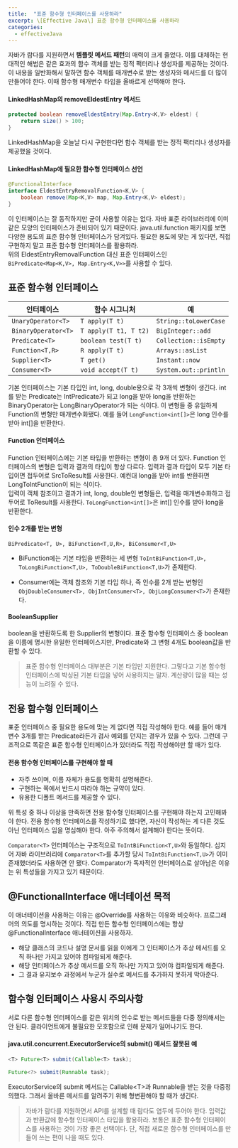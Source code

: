 ```yaml
---
title:  "표준 함수형 인터페이스를 사용하라"
excerpt: \[Effective Java\] 표준 함수형 인터페이스를 사용하라
categories:
  - effectiveJava
---
```



자바가 람다를 지원하면서 **템플릿 메서드 패턴**의 매력이 크게 줄었다. 이를 대체하는 현대적인 해법은 같은 효과의 함수 객체를 받는 정적 팩터리나 생성자를 제공하는 것이다. 이 내용을 일반화해서 말하면 함수 객체를 매개변수로 받는 생성자와 메서드를 더 많이 만들어야 한다. 이때 함수형 매개변수 타입을 올바르게 선택해야 한다.

#### LinkedHashMap의 removeEldestEntry 메서드
  
```java
protected boolean removeEldestEntry(Map.Entry<K,V> eldest) {
    return size() > 100;
}
```  

LinkedHashMap을 오늘날 다시 구현한다면 함수 객체를 받는 정적 팩터리나 생성자를 제공했을 것이다.

#### LinkedHashMap에 필요한 함수형 인터페이스 선언
  
```java
@FunctionalInterface 
interface EldestEntryRemovalFunction<K,V> {
    boolean remove(Map<K,V> map, Map.Entry<K,V> eldest);
}
```  

이 인터페이스는 잘 동작하지만 굳이 사용할 이유는 없다. 자바 표준 라이브러리에 이미 같은 모양의 인터페이스가 준비되어 있기 때문이다. java.util.function 패키지를 보면 다양한 용도의 표준 함수형 인터페이스가 담겨있다. 필요한 용도에 맞는 게 있다면, 직접 구현하지 말고 표준 함수형 인터페이스를 활용하라.  
위의 EldestEntryRemovalFunction 대신 표준 인터페이스인 ```BiPredicate<Map<K,V>, Map.Entry<K,V>>```를 사용할 수 있다.


## 표준 함수형 인터페이스

  
인터페이스 | 함수 시그니처 | 예
---- | ---- | ----
```UnaryOperator<T>``` | ```T apply(T t)``` | ```String::toLowerCase```
```BinaryOperator<T>``` | ```T apply(T t1, T t2)``` | ```BigInteger::add```
```Predicate<T>``` | ```boolean test(T t)``` | ```Collection::isEmpty```
```Function<T,R>``` | ```R apply(T t)``` | ```Arrays::asList```
```Supplier<T>``` | ```T get()``` | ```Instant::now```
```Consumer<T>``` | ```void accept(T t)``` | ```System.out::println```
  

기본 인터페이스는 기본 타입인 int, long, double용으로 각 3개씩 변형이 생긴다. int를 받는 Predicate는 IntPredicate가 되고 long을 받아 long을 반환하는 BinaryOperator는 LongBinaryOperator가 되는 식이다. 이 변형들 중 유일하게 Function의 변형만 매개변수화됐다. 예를 들어 ```LongFunction<int[]>```은 long 인수를 받아 int[]을 반환한다.

#### Function 인터페이스
Function 인터페이스에는 기본 타입을 반환하는 변형이 총 9개 더 있다. Function 인터페이스의 변형은 입력과 결과의 타입이 항상 다르다. 입력과 결과 타입이 모두 기본 타입이면 접두어로 SrcToResult를 사용한다. 예컨대 long을 받아 int를 반환하면 LongToIntFunction이 되는 식이다.  
입력이 객체 참조이고 결과가 int, long, double인 변형들은, 입력을 매개변수화하고 접두어로 ToResult를 사용한다. ```ToLongFunction<int[]>```은 int[] 인수를 받아 long을 반환한다.

#### 인수 2개를 받는 변형
```BiPredicate<T, U>, BiFunction<T,U,R>, BiConsumer<T,U>```

- BiFunction에는 기본 타입을 반환하는 세 변형 ```ToIntBiFunction<T,U>, ToLongBiFunction<T,U>, ToDoubleBiFunction<T,U>```가 존재한다.  

- Consumer에는 객체 참조와 기본 타입 하나, 즉 인수를 2개 받는 변형인 ```ObjDoubleConsumer<T>, ObjIntConsumer<T>, ObjLongConsumer<T>```가 존재한다.

#### BooleanSupplier
boolean을 반환하도록 한 Supplier의 변형이다. 표준 함수형 인터페이스 중 boolean을 이름에 명시한 유일한 인터페이스지만, Predicate와 그 변형 4개도 boolean값을 반환할 수 있다.

> 표준 함수형 인터페이스 대부분은 기본 타입만 지원한다. 그렇다고 기본 함수형 인터페이스에 박싱된 기본 타입을 넣어 사용하지는 말자. 계산량이 많을 때는 성능이 느려질 수 있다.


## 전용 함수형 인터페이스
표준 인터페이스 중 필요한 용도에 맞는 게 없다면 직접 작성해야 한다. 예를 들어 매개변수 3개를 받는 Predicate라든가 검사 예외를 던지는 경우가 있을 수 있다. 그런데 구조적으로 똑같은 표준 함수형 인터페이스가 있더라도 직접 작성해야만 할 때가 있다.


#### 전용 함수형 인터페이스를 구현해야 할 때
- 자주 쓰이며, 이름 자체가 용도를 명확히 설명해준다.
- 구현하는 쪽에서 반드시 따라야 하는 규약이 있다.
- 유용한 디폴트 메서드를 제공할 수 있다.

위 특성 중 하나 이상을 만족하면 전용 함수형 인터페이스를 구현해야 하는지 고민해봐야 한다. 전용 함수형 인터페이스를 작성하기로 했다면, 자신이 작성하는 게 다른 것도 아닌 인터페이스 임을 명심해야 한다. 아주 주의해서 설계해야 한다는 뜻이다.  

```Comparator<T>``` 인터페이스는 구조적으로 ```ToIntBiFunction<T,U>```와 동일하다. 심지어 자바 라이브러리에 ```Comparator<T>```를 추가할 당시 ```ToIntBiFunction<T,U>```가 이미 존재했더라도 사용하면 안 됐다. Comparator가 독자적인 인터페이스로 살아남은 이유는 위 특성들을 가지고 있기 때문이다.

## @FunctionalInterface 애너테이션 목적
이 애너테이션을 사용하는 이유는 @Override를 사용하는 이유와 비슷하다. 프로그래머의 의도를 명시하는 것이다. 직접 만든 함수형 인터페이스에는 항상 @FunctionalInterface 애너테이션을 사용하자.

- 해당 클래스의 코드나 설명 문서를 읽을 이에게 그 인터페이스가 추상 메서드를 오직 하나만 가지고 있어야 컴파일되게 해준다.
- 해당 인터페이스가 추상 메서드를 오직 하나만 가지고 있어야 컴파일되게 해준다.
- 그 결과 유지보수 과정에서 누군가 실수로 메서드를 추가하지 못하게 막아준다.

## 함수형 인터페이스 사용시 주의사항
서로 다른 함수형 인터페이스를 같은 위치의 인수로 받는 메서드들을 다중 정의해서는 안 된다. 클라이언트에게 불필요한 모호함으로 인해 문제가 일어나기도 한다.

#### java.util.concurrent.ExecutorService의 submit() 메서드 잘못된 예
  
```java
<T> Future<T> submit(Callable<T> task);

Future<?> submit(Runnable task);
```  

ExecutorService의 submit 메서드는 Callable\<T\>과 Runnable을 받는 것을 다중정의했다. 그래서 올바른 메서드를 알려주기 위해 형변환해야 할 때가 생긴다.

> 자바가 람다를 지원하면서 API를 설계할 때 람다도 염두에 두어야 한다. 입력값과 반환값에 함수형 인터페이스 타입을 활용하라. 보통은 표준 함수형 인터페이스를 사용하는 것이 가장 좋은 선택이다. 단, 직접 새로운 함수형 인터페이스를 만들어 쓰는 편이 나을 때도 있다.